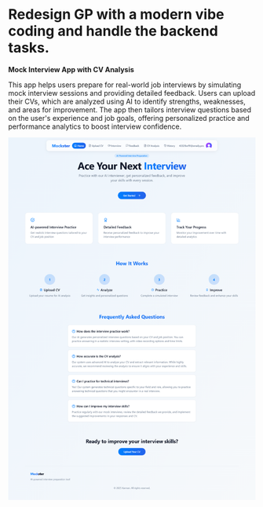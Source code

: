 # Redesign  GP with a modern vibe coding and handle the backend tasks.

**Mock Interview App with CV Analysis**

This app helps users prepare for real-world job interviews by simulating mock interview sessions and providing detailed feedback. Users can upload their CVs, which are analyzed using AI to identify strengths, weaknesses, and areas for improvement. The app then tailors interview questions based on the user's experience and job goals, offering personalized practice and performance analytics to boost interview confidence.


![App Screenshot](screencapture-localhost-8080-2025-03-24-04_30_53.png)
